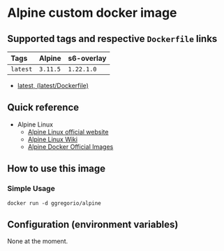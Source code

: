 # Alpine custom docker image

## Supported tags and respective `Dockerfile` links

| Tags         | Alpine   | s6-overlay |
|:-------------|:---------|:-----------|
| `latest`     | `3.11.5` | `1.22.1.0` |

* [latest, (latest/Dockerfile)](https://github.com/GeorgioLPB/docker-alpine/blob/master/Dockerfile.amd64)

## Quick reference

* Alpine Linux
  * [Alpine Linux official website](https://www.alpinelinux.org/)
  * [Alpine Linux Wiki](https://wiki.alpinelinux.org/wiki/Main_Page)
  * [Alpine Docker Official Images](https://hub.docker.com/_/alpine)

## How to use this image

### Simple Usage

	docker run -d ggregorio/alpine

## Configuration (environment variables)

None at the moment.

